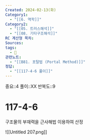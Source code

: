 ```yaml
---
Created: 2024-02-13(화)
Category1:
  - "[[6. 역학]]"
Category2:
  - "[[05. 트러스해석]]"
  - "[[08. 기타구조해석]]"
RC 계산형 목차: 
Sources: 
tags:
  - 🧮
관련노트:
  - "[[B81. 포탈법 (Portal Method)]]"
정답:
  - "[[117-4-6 풀이]]"
---
```

중요::4
풀이::XX
반복도::9
#  117-4-6

구조물의 부재력을 근사해법 이용하여 산정

![[Untitled 207.png]]